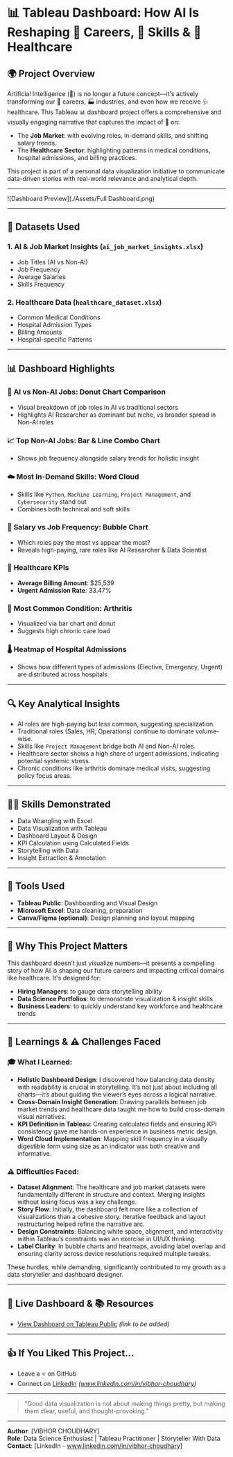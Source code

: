 # 📊 Tableau Dashboard: How AI Is Reshaping 👔 Careers, 🧠 Skills & 🏥 Healthcare

## 🌍 Project Overview

Artificial Intelligence (🤖) is no longer a future concept—it's actively transforming our 👔 careers, 🏭 industries, and even how we receive 🩺 healthcare. This Tableau 📊 dashboard project offers a comprehensive and visually engaging narrative that captures the impact of 🤖 on:

- The **Job Market**: with evolving roles, in-demand skills, and shifting salary trends.
- The **Healthcare Sector**: highlighting patterns in medical conditions, hospital admissions, and billing practices.

This project is part of a personal data visualization initiative to communicate data-driven stories with real-world relevance and analytical depth.

---
![Dashboard Preview](./Assets/Full Dashboard.png)

---

## 📂 Datasets Used

### 1. **AI & Job Market Insights** (`ai_job_market_insights.xlsx`)

- Job Titles (AI vs Non-AI)
- Job Frequency
- Average Salaries
- Skills Frequency

### 2. **Healthcare Data** (`healthcare_dataset.xlsx`)

- Common Medical Conditions
- Hospital Admission Types
- Billing Amounts
- Hospital-specific Patterns

---

## 📊 Dashboard Highlights

### 🍩 **AI vs Non-AI Jobs: Donut Chart Comparison**

- Visual breakdown of job roles in AI vs traditional sectors
- Highlights AI Researcher as dominant but niche, vs broader spread in Non-AI roles

### 📈 **Top Non-AI Jobs: Bar & Line Combo Chart**

- Shows job frequency alongside salary trends for holistic insight

### ☁️ **Most In-Demand Skills: Word Cloud**

- Skills like `Python`, `Machine Learning`, `Project Management`, and `Cybersecurity` stand out
- Combines both technical and soft skills

### 🔵 **Salary vs Job Frequency: Bubble Chart**

- Which roles pay the most vs appear the most?
- Reveals high-paying, rare roles like AI Researcher & Data Scientist

### 🏥 **Healthcare KPIs**

- **Average Billing Amount**: \$25,539
- **Urgent Admission Rate**: 33.47%

### 🦴 **Most Common Condition: Arthritis**

- Visualized via bar chart and donut
- Suggests high chronic care load

### 🌡️ **Heatmap of Hospital Admissions**

- Shows how different types of admissions (Elective, Emergency, Urgent) are distributed across hospitals

---

## 🔍 Key Analytical Insights

- AI roles are high-paying but less common, suggesting specialization.
- Traditional roles (Sales, HR, Operations) continue to dominate volume-wise.
- Skills like `Project Management` bridge both AI and Non-AI roles.
- Healthcare sector shows a high share of urgent admissions, indicating potential systemic stress.
- Chronic conditions like arthritis dominate medical visits, suggesting policy focus areas.

---

## 👩‍💼 Skills Demonstrated

- Data Wrangling with Excel
- Data Visualization with Tableau
- Dashboard Layout & Design
- KPI Calculation using Calculated Fields
- Storytelling with Data
- Insight Extraction & Annotation

---

## 🧰 Tools Used

- **Tableau Public**: Dashboarding and Visual Design
- **Microsoft Excel**: Data cleaning, preparation
- **Canva/Figma (optional)**: Design planning and layout mapping

---

## 🌟 Why This Project Matters

This dashboard doesn’t just visualize numbers—it presents a compelling story of how AI is shaping our future careers and impacting critical domains like healthcare. It's designed for:

- **Hiring Managers**: to gauge data storytelling ability
- **Data Science Portfolios**: to demonstrate visualization & insight skills
- **Business Leaders**: to quickly understand key workforce and healthcare trends

---

## 🧠 Learnings & ⚠️ Challenges Faced

### 🎓 What I Learned:

- **Holistic Dashboard Design**: I discovered how balancing data density with readability is crucial in storytelling. It’s not just about including all charts—it’s about guiding the viewer’s eyes across a logical narrative.
- **Cross-Domain Insight Generation**: Drawing parallels between job market trends and healthcare data taught me how to build cross-domain visual narratives.
- **KPI Definition in Tableau**: Creating calculated fields and ensuring KPI consistency gave me hands-on experience in business metric design.
- **Word Cloud Implementation**: Mapping skill frequency in a visually digestible form using size as an indicator was both creative and informative.

### ⚠️ Difficulties Faced:

- **Dataset Alignment**: The healthcare and job market datasets were fundamentally different in structure and context. Merging insights without losing focus was a key challenge.
- **Story Flow**: Initially, the dashboard felt more like a collection of visualizations than a cohesive story. Iterative feedback and layout restructuring helped refine the narrative arc.
- **Design Constraints**: Balancing white space, alignment, and interactivity within Tableau’s constraints was an exercise in UI/UX thinking.
- **Label Clarity**: In bubble charts and heatmaps, avoiding label overlap and ensuring clarity across device resolutions required multiple tweaks.

These hurdles, while demanding, significantly contributed to my growth as a data storyteller and dashboard designer.

---

## 🔗 Live Dashboard & 📚 Resources

- [View Dashboard on Tableau Public](#) *(link to be added)*

---

## 👍 If You Liked This Project...

- Leave a ⭐ on GitHub
- Connect on [LinkedIn](#) *(www.linkedin.com/in/vibhor-choudhary)*

---

> "Good data visualization is not about making things pretty, but making them clear, useful, and thought-provoking."

---

**Author**: [VIBHOR CHOUDHARY]  \
**Role**: Data Science Enthusiast | Tableau Practitioner | Storyteller With Data  \
**Contact**: [LinkedIn - www.linkedin.com/in/vibhor-choudhary]

